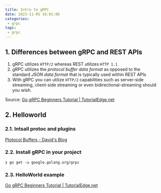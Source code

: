 ```yaml
---
title: Intro to gRPC 
date: 2023-11-05 16:01:06
categories:
 - grpc
tags:
 - grpc
---
```


## 1. Differences between gRPC and REST APIs

1. gRPC utilizes `HTTP/2` whereas REST utilizes `HTTP 1.1`
2. gRPC utilizes the *protocol buffer data format* as opposed to the standard *JSON data format* that is typically used within REST APIs
3. With gRPC you can utilize `HTTP/2` capabilities such as server-side streaming, client-side streaming or even bidirectional-streaming should you wish.

Source: [Go gRPC Beginners Tutorial | TutorialEdge.net](https://tutorialedge.net/golang/go-grpc-beginners-tutorial/)

## 2. Helloworld 

### 2.1. Intsall protoc and plugins

[Ptotocol Buffers - David's Blog](https://davidzhu.xyz/post/golang/grpc/002-proto-buffer/)

### 2.2. Install gRPC in your project

```
❯ go get -u google.golang.org/grpc 
```

### 2.3. HelloWorld example

[Go gRPC Beginners Tutorial | TutorialEdge.net](https://tutorialedge.net/golang/go-grpc-beginners-tutorial/)




